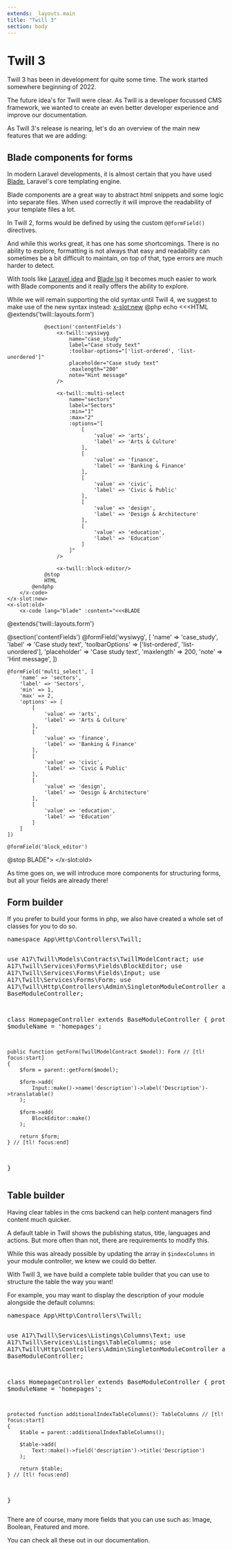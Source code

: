 ```yaml
---
extends: _layouts.main
title: "Twill 3"
section: body
---
```


# Twill 3

Twill 3 has been in development for quite some time. The work started somewhere beginning of 2022.

The future idea's for Twill were clear. As Twill is a developer focussed CMS framework, we wanted to create an even
better developer experience and improve our documentation.

As Twill 3's release is nearing, let's do an overview of the main new features that we are adding:

## Blade components for forms

In modern Laravel developments, it is almost certain that you have used [Blade](https://laravel.com/docs/9.x/blade),
Laravel's core templating engine.

Blade components are a great way to abstract html snippets and some logic into separate files. When used correctly it
will improve the readability of your template files a lot.

In Twill 2, forms would be defined by using the custom `@@formField()` directives.

And while this works great, it has one has some shortcomings. There is no ability to explore, formatting is not always
that easy and readability can sometimes be a bit difficult to maintain, on top of that, type errors are much harder to
detect.

With tools like [Laravel idea](https://laravel-idea.com) and [Blade lsp](https://github.com/haringsrob/laravel-dev-tools)
it becomes much easier to work with Blade components and it really offers the ability to explore.

<x-image alt="Example component autocomplete" path="./assets/demo-autocomplete-phpstorm.gif"/>

While we will remain supporting the old syntax until Twill 4, we suggest to make use of the new syntax instead:
<x-tabs-compare>
    <x-slot:new>
        <x-code lang="blade">
            @php
                echo <<<HTML
                @extends('twill::layouts.form')

                @section('contentFields')
                    <x-twill::wysiwyg
                        name="case_study"
                        label="Case study text"
                        :toolbar-options="['list-ordered', 'list-unordered']"
                        placeholder="Case study text"
                        :maxlength="200"
                        note="Hint message"
                    />

                    <x-twill::multi-select
                        name="sectors"
                        label="Sectors"
                        :min="1"
                        :max="2"
                        :options="[
                            [
                                'value' => 'arts',
                                'label' => 'Arts & Culture'
                            ],
                            [
                                'value' => 'finance',
                                'label' => 'Banking & Finance'
                            ],
                            [
                                'value' => 'civic',
                                'label' => 'Civic & Public'
                            ],
                            [
                                'value' => 'design',
                                'label' => 'Design & Architecture'
                            ],
                            [
                                'value' => 'education',
                                'label' => 'Education'
                            ]
                        ]"
                    />

                    <x-twill::block-editor/>
                @stop
                HTML
            @endphp
        </x-code>
    </x-slot:new>
    <x-slot:old>
        <x-code lang="blade" :content="<<<BLADE
@extends('twill::layouts.form')

@section('contentFields')
    @formField('wysiwyg', [
        'name' => 'case_study',
        'label' => 'Case study text',
        'toolbarOptions' => ['list-ordered', 'list-unordered'],
        'placeholder' => 'Case study text',
        'maxlength' => 200,
        'note' => 'Hint message',
    ])

    @formField('multi_select', [
        'name' => 'sectors',
        'label' => 'Sectors',
        'min' => 1,
        'max' => 2,
        'options' => [
            [
                'value' => 'arts',
                'label' => 'Arts & Culture'
            ],
            [
                'value' => 'finance',
                'label' => 'Banking & Finance'
            ],
            [
                'value' => 'civic',
                'label' => 'Civic & Public'
            ],
            [
                'value' => 'design',
                'label' => 'Design & Architecture'
            ],
            [
                'value' => 'education',
                'label' => 'Education'
            ]
        ]
    ])

    @formField('block_editor')
@stop
BLADE">
        </x-code>
    </x-slot:old>
</x-tabs-compare>

As time goes on, we will introduce more components for structuring forms, but all your fields are already there!

## Form builder

If you prefer to build your forms in php, we also have created a whole set of classes for you to do so.

<x-code>
<pre>
namespace App\Http\Controllers\Twill;

use A17\Twill\Models\Contracts\TwillModelContract;
use A17\Twill\Services\Forms\Fields\BlockEditor;
use A17\Twill\Services\Forms\Fields\Input;
use A17\Twill\Services\Forms\Form;
use A17\Twill\Http\Controllers\Admin\SingletonModuleController as BaseModuleController;

class HomepageController extends BaseModuleController
{
    protected $moduleName = 'homepages';

    public function getForm(TwillModelContract $model): Form // [tl! focus:start]
    {
        $form = parent::getForm($model);

        $form->add(
            Input::make()->name('description')->label('Description')->translatable()
        );

        $form->add(
            BlockEditor::make()
        );

        return $form;
    } // [tl! focus:end]
}
</pre>
</x-code>

## Table builder

Having clear tables in the cms backend can help content managers find content much quicker.

A default table in Twill shows the publishing status, title, languages and actions. But more often than not, there are
requirements to modify this.

While this was already possible by updating the array in `$indexColumns` in your module controller, we knew we could do
better.

With Twill 3, we have build a complete table builder that you can use to structure the table the way you want!

For example, you may want to display the description of your module alongside the default columns:

<x-code>
<pre>
namespace App\Http\Controllers\Twill;

use A17\Twill\Services\Listings\Columns\Text;
use A17\Twill\Services\Listings\TableColumns;
use A17\Twill\Http\Controllers\Admin\SingletonModuleController as BaseModuleController;

class HomepageController extends BaseModuleController
{
    protected $moduleName = 'homepages';

    protected function additionalIndexTableColumns(): TableColumns // [tl! focus:start]
    {
        $table = parent::additionalIndexTableColumns();

        $table->add(
            Text::make()->field('description')->title('Description')
        );

        return $table;
    } // [tl! focus:end]
}
</pre>
</x-code>

There are of course, many more fields that you can use such as: Image, Boolean, Featured and more.

You can check all these out in our documentation.
